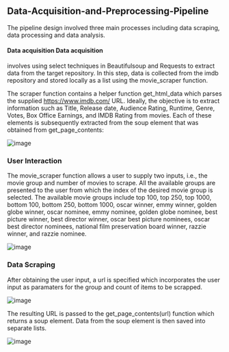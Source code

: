 ## Data-Acquisition-and-Preprocessing-Pipeline

The  pipeline  design  involved  three  main  processes  including  data  scraping,  data processing and data analysis. 

#### Data acquisition Data  acquisition

involves  using  select  techniques  in  Beautifulsoup and  Requests  to extract data from the target repository. In this step, data is collected from the imdb repository and stored locally as a list using the movie_scraper function.

The scraper function contains a helper function get_html_data which parses the supplied https://www.imdb.com/ URL. Ideally, the objective is to extract information such  as  Title,  Release  date,  Audience  Rating,  Runtime,  Genre,  Votes,  Box  Office Earnings,  and  IMDB  Rating  from  movies.  Each  of  these  elements  is  subsequently extracted from the soup element that was obtained from get_page_contents:

![image](https://user-images.githubusercontent.com/118980393/205435605-04462569-7a2f-4eb4-943e-7849e9fdd9b1.png)

### User Interaction 

The movie_scraper function allows a user to supply two inputs, i.e., the movie group and number of movies to scrape. All the available groups are presented to the user from which the index of the desired movie group is selected. The available movie groups include top 100, top 250, top 1000, bottom 100, bottom 250, bottom 1000, oscar winner, emmy  winner,  golden  globe  winner,  oscar  nominee,  emmy  nominee,  golden  globe nominee, best picture winner, best director winner, oscar best picture nominees, oscar  best director nominees, national film preservation board winner, razzie winner, and razzie nominee.

![image](https://user-images.githubusercontent.com/118980393/205435839-e2551c3d-b007-48ab-ac7d-e7d3ab56a6fb.png)

### Data Scraping
After obtaining the user input, a url is specified which incorporates the user input as paramaters for the group and count of items to be scrapped.

![image](https://user-images.githubusercontent.com/118980393/205435893-b4e16601-7c79-4d72-9bf4-73832fdecb22.png)

The resulting URL is passed to the get_page_contents(url) function which returns a soup element. Data from the soup element is then saved into separate lists.

![image](https://user-images.githubusercontent.com/118980393/205436073-c8b1e0c7-3b51-4c6b-9f8e-0f9948ec1dd4.png)


